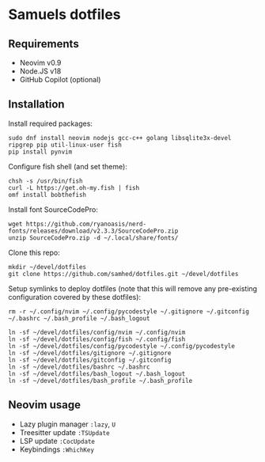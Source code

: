 # Samuels dotfiles

## Requirements

* Neovim v0.9
* Node.JS v18
* GitHub Copilot (optional)

## Installation

Install required packages:
```
sudo dnf install neovim nodejs gcc-c++ golang libsqlite3x-devel ripgrep pip util-linux-user fish
pip install pynvim
```

Configure fish shell (and set theme):
```
chsh -s /usr/bin/fish
curl -L https://get.oh-my.fish | fish
omf install bobthefish
```

Install font SourceCodePro:

```
wget https://github.com/ryanoasis/nerd-fonts/releases/download/v2.3.3/SourceCodePro.zip
unzip SourceCodePro.zip -d ~/.local/share/fonts/
```

Clone this repo:
```
mkdir ~/devel/dotfiles
git clone https://github.com/samhed/dotfiles.git ~/devel/dotfiles
```

Setup symlinks to deploy dotfiles (note that this will remove
any pre-existing configuration covered by these dotfiles):
```
rm -r ~/.config/nvim ~/.config/pycodestyle ~/.gitignore ~/.gitconfig ~/.bashrc ~/.bash_profile ~/.bash_logout

ln -sf ~/devel/dotfiles/config/nvim ~/.config/nvim
ln -sf ~/devel/dotfiles/config/fish ~/.config/fish
ln -sf ~/devel/dotfiles/config/pycodestyle ~/.config/pycodestyle
ln -sf ~/devel/dotfiles/gitignore ~/.gitignore
ln -sf ~/devel/dotfiles/gitconfig ~/.gitconfig
ln -sf ~/devel/dotfiles/bashrc ~/.bashrc
ln -sf ~/devel/dotfiles/bash_logout ~/.bash_logout
ln -sf ~/devel/dotfiles/bash_profile ~/.bash_profile
```

## Neovim usage

* Lazy plugin manager `:lazy`, `U`
* Treesitter update `:TSUpdate`
* LSP update `:CocUpdate`
* Keybindings `:WhichKey`

